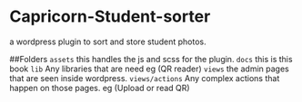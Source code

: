# Capricorn-Student-sorter
a wordpress plugin to sort and store student photos.


##Folders
`assets` this handles the js and scss for the plugin.
`docs` this is this book
`lib` Any libraries that are need eg (QR reader)
`views` the admin pages that are seen inside wordpress.
`views/actions` Any complex actions that happen on those pages. eg (Upload or read QR)


##